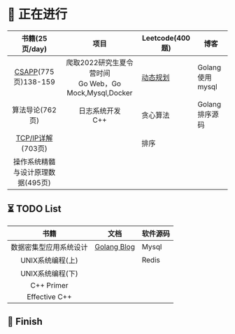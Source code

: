 # 🚀 正在进行

|           书籍(25页/day)           |                            项目                            | Leetcode(400题)               | 博客            |
| :---------------------------------: | :--------------------------------------------------------: | ----------------------------- | --------------- |
| [CSAPP](/CSAPP/CASPP.md)(775页)138-159 | 爬取2022研究生夏令营时间<br />Go Web，Go Mock,Mysql,Docker | [动态规划](Leetcode/leetcode.md) | Golang使用mysql |
|           算法导论(762页)           |                   日志系统开发<br />C++                   | 贪心算法                      | Golang排序源码  |
|  [TCP/IP详解](TCPIP/TCPIP.md)(703页)  |                                                            | 排序                          |                 |
|  操作系统精髓与设计原理数据(495页)  |                                                            |                               |                 |

## ⏳ TODO List

|          书籍          | 文档                             | 软件源码 |
| :--------------------: | -------------------------------- | -------- |
| 数据密集型应用系统设计 | [Golang Blog](https://go.dev/blog/) | Mysql    |
|    UNIX系统编程(上)    |                                  | Redis    |
|    UNIX系统编程(下)    |                                  |          |
|       C++ Primer       |                                  |          |
|     Effective C++     |                                  |          |

## 🚩 Finish
